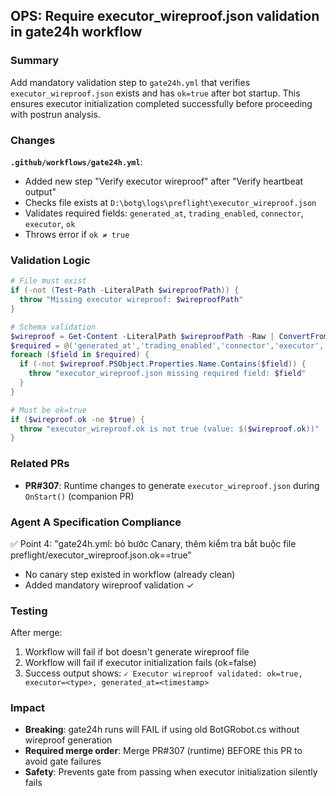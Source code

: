 ## OPS: Require executor_wireproof.json validation in gate24h workflow

### Summary
Add mandatory validation step to `gate24h.yml` that verifies `executor_wireproof.json` exists and has `ok=true` after bot startup. This ensures executor initialization completed successfully before proceeding with postrun analysis.

### Changes
**`.github/workflows/gate24h.yml`**:
- Added new step "Verify executor wireproof" after "Verify heartbeat output"
- Checks file exists at `D:\botg\logs\preflight\executor_wireproof.json`
- Validates required fields: `generated_at`, `trading_enabled`, `connector`, `executor`, `ok`
- Throws error if `ok ≠ true`

### Validation Logic
```powershell
# File must exist
if (-not (Test-Path -LiteralPath $wireproofPath)) {
  throw "Missing executor wireproof: $wireproofPath"
}

# Schema validation
$wireproof = Get-Content -LiteralPath $wireproofPath -Raw | ConvertFrom-Json
$required = @('generated_at','trading_enabled','connector','executor','ok')
foreach ($field in $required) {
  if (-not $wireproof.PSObject.Properties.Name.Contains($field)) {
    throw "executor_wireproof.json missing required field: $field"
  }
}

# Must be ok=true
if ($wireproof.ok -ne $true) {
  throw "executor_wireproof.ok is not true (value: $($wireproof.ok))"
}
```

### Related PRs
- **PR#307**: Runtime changes to generate `executor_wireproof.json` during `OnStart()` (companion PR)

### Agent A Specification Compliance
✅ Point 4: "gate24h.yml: bỏ bước Canary, thêm kiểm tra bắt buộc file preflight/executor_wireproof.json.ok==true"
- No canary step existed in workflow (already clean)
- Added mandatory wireproof validation ✓

### Testing
After merge:
1. Workflow will fail if bot doesn't generate wireproof file
2. Workflow will fail if executor initialization fails (ok=false)
3. Success output shows: `✓ Executor wireproof validated: ok=true, executor=<type>, generated_at=<timestamp>`

### Impact
- **Breaking**: gate24h runs will FAIL if using old BotGRobot.cs without wireproof generation
- **Required merge order**: Merge PR#307 (runtime) BEFORE this PR to avoid gate failures
- **Safety**: Prevents gate from passing when executor initialization silently fails
